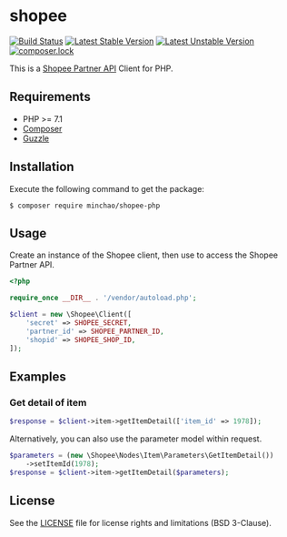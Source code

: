 # shopee

[![Build Status](https://travis-ci.org/minchao/shopee-php.svg?branch=master)](https://travis-ci.org/minchao/shopee-php)
[![Latest Stable Version](https://poser.pugx.org/minchao/shopee-php/v/stable)](https://packagist.org/packages/minchao/shopee-php)
[![Latest Unstable Version](https://poser.pugx.org/minchao/shopee-php/v/unstable)](https://packagist.org/packages/minchao/shopee-php)
[![composer.lock](https://poser.pugx.org/minchao/shopee-php/composerlock)](https://packagist.org/packages/minchao/shopee-php)

This is a [Shopee Partner API](https://partner.shopeemobile.com/docs/) Client for PHP.

## Requirements

* PHP >= 7.1
* [Composer](https://getcomposer.org/download/)
* [Guzzle](https://guzzle.readthedocs.io/en/latest/overview.html#requirements)

## Installation

Execute the following command to get the package:

```
$ composer require minchao/shopee-php
```

## Usage

Create an instance of the Shopee client, then use to access the Shopee Partner API.

```php
<?php

require_once __DIR__ . '/vendor/autoload.php';

$client = new \Shopee\Client([
    'secret' => SHOPEE_SECRET,
    'partner_id' => SHOPEE_PARTNER_ID,
    'shopid' => SHOPEE_SHOP_ID, 
]);
```

## Examples

### Get detail of item

```php
$response = $client->item->getItemDetail(['item_id' => 1978]);
```

Alternatively, you can also use the parameter model within request.

```php
$parameters = (new \Shopee\Nodes\Item\Parameters\GetItemDetail())
    ->setItemId(1978);
$response = $client->item->getItemDetail($parameters);
```

## License

See the [LICENSE](LICENSE) file for license rights and limitations (BSD 3-Clause).
